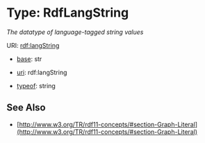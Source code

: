 # Type: RdfLangString




_The datatype of language-tagged string values_



URI: [rdf:langString](http://www.w3.org/1999/02/22-rdf-syntax-ns#langString)

* [base](https://w3id.org/linkml/base): str

* [uri](https://w3id.org/linkml/uri): rdf:langString


* [typeof](https://w3id.org/linkml/typeof): string







## See Also

* [http://www.w3.org/TR/rdf11-concepts/#section-Graph-Literal](http://www.w3.org/TR/rdf11-concepts/#section-Graph-Literal)


